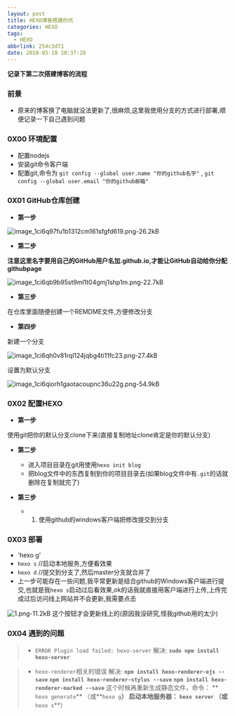 ```yaml
---
layout: post
title: HEXO博客搭建的坑
categories: HEXO
tags:
  - HEXO
abbrlink: 254c3d71
date: 2018-05-18 10:37:28
---
```



**记录下第二次搭建博客的流程**
<!-- more -->

### 前景

- 原来的博客换了电脑就没法更新了,很麻烦,这里我使用分支的方式进行部署,顺便记录一下自己遇到问题

### 0X00 环境配置

- 配置nodejs
- 安装git命令客户端
- 配置git,命令为 `git config --global user.name "你的github名字"` , `git config --global user.email "你的github邮箱"`

### 0X01 GitHub仓库创建

- **第一步**

 ![image_1ci6q97fu1b1312cm161sfgfd619.png-26.2kB][1]

- **第二步**

**注意这里名字要用自己的GitHub用户名加.github.io,才能让GitHub自动给你分配githubpage**

![image_1ci6qb9b95st9ml1t04gmj1shp1m.png-22.7kB][2]

- **第三步**

在仓库里面随便创建一个REMDME文件,方便修改分支

- **第四步**

新建一个分支

![image_1ci6qh0v81rql124jqbg4ti11fc23.png-27.4kB][3]

设置为默认分支

![image_1ci6qiorh1gaotacoupnc36u22g.png-54.9kB][4]

### 0X02 配置HEXO

- **第一步**

使用git把你的默认分支clone下来(直接复制地址clone肯定是你的默认分支)

- **第二步**

    - 进入项目目录在git用使用`hexo init blog`
    - 把blog文件中的东西复制到你的项目目录去(如果blog文件中有`.git`的话就删除在复制就完了)

- **第三步**
    - 1. 使用github的windows客户端把修改提交到分支

### 0X03 部署

- 'hexo g'
- `hexo s` //启动本地服务,方便看效果
- `hexo d` //提交到分支了,然后master分支就合并了
- 上一步可能存在一些问题,我平常更新是结合github的Windows客户端进行提交,也就是我`hexo s`启动过后看效果,ok的话我就直接用客户端进行上传,上传完成过后访问线上网站并不会更新,我需要点击

![1.png-11.2kB][5] 这个按钮才会更新线上的(原因我没研究,怪我github用的太少)

### 0X04 遇到的问题

> - `ERROR Plugin load failed: hexo-server`
解决:  **`sudo npm install hexo-server`**

> - `hexo-renderer`相关的错误
解决: **`npm install hexo-renderer-ejs --save`**
    **`npm install hexo-renderer-stylus --save`**
    **`npm install hexo-renderer-marked --save`**
    这个时候再重新生成静态文件，命令：
   ** `hexo generate`** （或**`hexo g`**）
    启动本地服务器：
    **`hexo server`** （或**`hexo s`**）

    


  [1]: http://static.zybuluo.com/pockadmin/5bov22g8g7u90ldk9bd4uzl7/image_1ci6q97fu1b1312cm161sfgfd619.png
  [2]: http://static.zybuluo.com/pockadmin/qc8xnzya3s2zltvkq84ydv8e/image_1ci6qb9b95st9ml1t04gmj1shp1m.png
  [3]: http://static.zybuluo.com/pockadmin/t8j4pl4h907ykwztmc478ocs/image_1ci6qh0v81rql124jqbg4ti11fc23.png
  [4]: http://static.zybuluo.com/pockadmin/v6ij1rfprxct4ermwqrdvd8u/image_1ci6qiorh1gaotacoupnc36u22g.png
  [5]: http://static.zybuluo.com/pockadmin/sn6n90yr96y9vlrbwt80j1lh/1.png